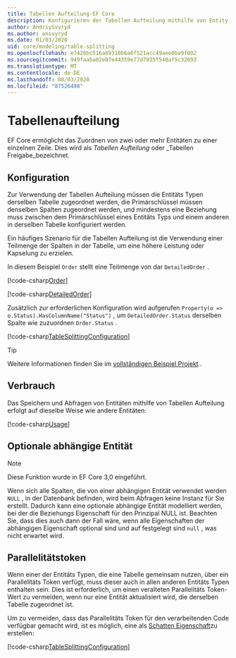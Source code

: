 ```yaml
---
title: Tabellen Aufteilung-EF Core
description: Konfigurieren der Tabellen Aufteilung mithilfe von Entity Framework Core
author: AndriySvyryd
ms.author: ansvyryd
ms.date: 01/03/2020
uid: core/modeling/table-splitting
ms.openlocfilehash: e7428bc516a69310b6a6f521acc49aee0ba9f802
ms.sourcegitcommit: 949faaba02e07e44359e77d7935f540af5c32093
ms.translationtype: MT
ms.contentlocale: de-DE
ms.lasthandoff: 08/03/2020
ms.locfileid: "87526498"
---
```

# <a name="table-splitting"></a>Tabellenaufteilung

EF Core ermöglicht das Zuordnen von zwei oder mehr Entitäten zu einer einzelnen Zeile. Dies wird als _Tabellen Aufteilung_ oder _Tabellen Freigabe_bezeichnet.

## <a name="configuration"></a>Konfiguration

Zur Verwendung der Tabellen Aufteilung müssen die Entitäts Typen derselben Tabelle zugeordnet werden, die Primärschlüssel müssen denselben Spalten zugeordnet werden, und mindestens eine Beziehung muss zwischen dem Primärschlüssel eines Entitäts Typs und einem anderen in derselben Tabelle konfiguriert werden.

Ein häufiges Szenario für die Tabellen Aufteilung ist die Verwendung einer Teilmenge der Spalten in der Tabelle, um eine höhere Leistung oder Kapselung zu erzielen.

In diesem Beispiel `Order` stellt eine Teilmenge von dar `DetailedOrder` .

[!code-csharp[Order](../../../samples/core/Modeling/TableSplitting/Order.cs?name=Order)]

[!code-csharp[DetailedOrder](../../../samples/core/Modeling/TableSplitting/DetailedOrder.cs?name=DetailedOrder)]

Zusätzlich zur erforderlichen Konfiguration wird aufgerufen `Property(o => o.Status).HasColumnName("Status")` , um `DetailedOrder.Status` derselben Spalte wie zuzuordnen `Order.Status` .

[!code-csharp[TableSplittingConfiguration](../../../samples/core/Modeling/TableSplitting/TableSplittingContext.cs?name=TableSplitting)]

> [!TIP]
> Weitere Informationen finden Sie im [vollständigen Beispiel Projekt](https://github.com/dotnet/EntityFramework.Docs/tree/master/samples/core/Modeling/TableSplitting) .

## <a name="usage"></a>Verbrauch

Das Speichern und Abfragen von Entitäten mithilfe von Tabellen Aufteilung erfolgt auf dieselbe Weise wie andere Entitäten:

[!code-csharp[Usage](../../../samples/core/Modeling/TableSplitting/Program.cs?name=Usage)]

## <a name="optional-dependent-entity"></a>Optionale abhängige Entität

> [!NOTE]
> Diese Funktion wurde in EF Core 3,0 eingeführt.

Wenn sich alle Spalten, die von einer abhängigen Entität verwendet werden `NULL` , in der Datenbank befinden, wird beim Abfragen keine Instanz für Sie erstellt. Dadurch kann eine optionale abhängige Entität modelliert werden, bei der die Beziehungs Eigenschaft für den Prinzipal NULL ist. Beachten Sie, dass dies auch dann der Fall wäre, wenn alle Eigenschaften der abhängigen Eigenschaft optional sind und auf festgelegt sind `null` , was nicht erwartet wird.

## <a name="concurrency-tokens"></a>Parallelitätstoken

Wenn einer der Entitäts Typen, die eine Tabelle gemeinsam nutzen, über ein Parallelitäts Token verfügt, muss dieser auch in allen anderen Entitäts Typen enthalten sein. Dies ist erforderlich, um einen veralteten Parallelitäts Token-Wert zu vermeiden, wenn nur eine Entität aktualisiert wird, die derselben Tabelle zugeordnet ist.

Um zu vermeiden, dass das Parallelitäts Token für den verarbeitenden Code verfügbar gemacht wird, ist es möglich, eine als [Schatten Eigenschaft](xref:core/modeling/shadow-properties)zu erstellen:

[!code-csharp[TableSplittingConfiguration](../../../samples/core/Modeling/TableSplitting/TableSplittingContext.cs?name=ConcurrencyToken&highlight=2)]
